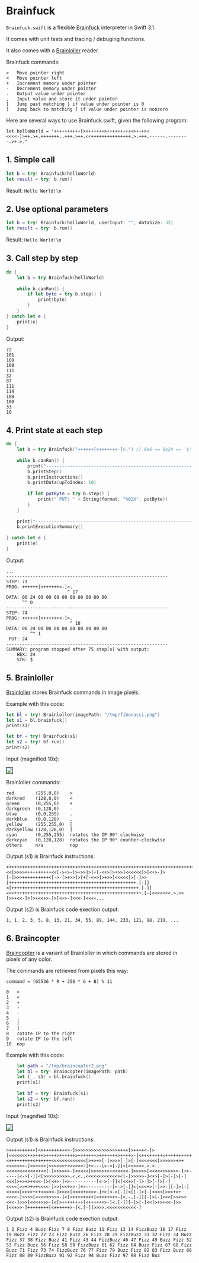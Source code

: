 # Brainfuck

`Brainfuck.swift` is a flexible [Brainfuck](https://esolangs.org/wiki/Brainfuck) interpreter in Swift 3.1.

It comes with unit tests and tracing / debuging functions.

It also comes with a [Brainloller](https://esolangs.org/wiki/Brainloller) reader.

Brainfuck commands:

```
>	Move pointer right
<	Move pointer left
+	Increment memory under pointer
-	Decrement memory under pointer
.	Output value under pointer
,	Input value and store it under pointer
[	Jump past matching ] if value under pointer is 0
]	Jump back to matching [ if value under pointer is nonzero
```

Here are several ways to use Brainfuck.swift, given the following program:

```let helloWorld = "++++++++++[>+++++++>++++++++++>+++>+<<<<-]>++.>+.+++++++..+++.>++.<<+++++++++++++++.>.+++.------.--------.>+.>."```

## 1. Simple call

```Swift
let b = try! Brainfuck(helloWorld)
let result = try! b.run()
```

Result: `Hello World!\n`

## 2. Use optional parameters

```Swift
let b = try! Brainfuck(helloWorld, userInput: "", dataSize: 32)
let result = try! b.run()
```

Result: `Hello World!\n`

## 3. Call step by step

```Swift
do {
    let b = try Brainfuck(helloWorld)
    
    while b.canRun() {
        if let byte = try b.step() {
            print(byte)
        }
    }
} catch let e {
    print(e)
}
```

Output:

```
72
101
108
108
111
32
87
111
114
108
100
33
10
```

## 4. Print state at each step

```Swift
do {
    let b = try Brainfuck("++++++[>++++++<-]>.") // 6x6 == 0x24 == '$'
    
    while b.canRun() {
        print("-------------------------------------------------------------")
        b.printStep()
        b.printInstructions()
        b.printData(upToIndex: 10)
        
        if let putByte = try b.step() {
            print(" PUT: " + String(format: "%02X", putByte))
        }
    }
    
    print("-------------------------------------------------------------")
    b.printExecutionSummary()
    
} catch let e {
    print(e)
}
```

Output:

```
...
-------------------------------------------------------------
STEP: 73
PROG: ++++++[>++++++<-]>.
                       ^ 17
DATA: 00 24 00 00 00 00 00 00 00 00 00
      ^^ 0
-------------------------------------------------------------
STEP: 74
PROG: ++++++[>++++++<-]>.
                        ^ 18
DATA: 00 24 00 00 00 00 00 00 00 00 00
         ^^ 1
 PUT: 24
-------------------------------------------------------------
SUMMARY: program stopped after 75 step(s) with output:
    HEX: 24
    STR: $
```

## 5. Brainloller

[Brainloller](https://esolangs.org/wiki/Brainloller) stores Brainfuck commands in image pixels.

Example with this code:

```Swift
let bl = try! Brainloller(imagePath: "/tmp/fibonacci.png")
let s1 = bl.brainfuck()
print(s1)

let bf = try! Brainfuck(s1)
let s2 = try! bf.run()
print(s2)
```

Input (magnified 10x):

<IMG SRC="img/fibonacci_x10.png" BORDER=1>

Brainloller commands:

```
red        (255,0,0)	>
darkred    (128,0,0)	<
green      (0,255,0)	+
darkgreen  (0,128,0)	-
blue       (0,0,255)	.
darkblue   (0,0,128)	,
yellow     (255,255,0)	[
darkyellow (128,128,0)	]
cyan       (0,255,255)	rotates the IP 90° clockwise
darkcyan   (0,128,128)	rotates the IP 90° counter-clockwise
others     n/a          nop
```

Output (s1) is Brainfuck instructions:

```
++++++++++++++++++++++++++++++++++++++++++++>++++++++++++++++++++++++++++++++>++++++++++++++++>>+<<[>>>>++++++++++<<[->+>-[>+>>]>[+[-<+>]>+>>]<<<<<<]>[<+>-]>[-]>>>++++++++++<[->-[>+>>]>[+[-<+>]>+>>]<<<<<]>[-]>>[++++++++++++++++++++++++++++++++++++++++++++++++.[-]]<[++++++++++++++++++++++++++++++++++++++++++++++++.[-]]<<<++++++++++++++++++++++++++++++++++++++++++++++++.[-]<<<<<<<.>.>>[>>+<<-]>[>+<<+>-]>[<+>-]<<<-]<<++...
```

Output (s2) is Brainfuck code exection output:

`1, 1, 2, 3, 5, 8, 13, 21, 34, 55, 89, 144, 233, 121, 98, 219, ...`

## 6. Braincopter

[Braincopter](https://esolangs.org/wiki/Braincopter) is a variant of Brainloller in which commands are stored in pixels of any color.

The commands are retrieved from pixels this way:

```
command = (65536 * R + 256 * G + B) % 11

0	>
1	<
2	+
3	-
4	.
5	,
6	[
7	]
8	rotate IP to the right
9	rotate IP to the left
10	nop
```

Example with this code:

```Swift
    let path = "/tmp/braincopter2.png"
    let bl = try! Braincopter(imagePath: path)
    let (_, s1) = bl.brainfuck()
    print(s1)
    
    let bf = try! Brainfuck(s1)
    let s2 = try! bf.run()
    print(s2)
```

Input (magnified 10x):

<IMG SRC="img/braincopter2_x10.png" BORDER=1>

Output (s1) is Brainfuck instructions:

```
>++++++++++[<++++++++++>-]>>>>>>>>>>>>>>>>++++[>++++<-]>[<<<<<<<++>+++>++++>++++++>+++++++>+++++++>++++>-]<++<+++++<++++++++++<+++++++++<++++++<<<<<<<<<<<<<[>+>+>[-]>>>>[-]>[-]<<<<<<<[>>>>>>+>+<<<<<<<-]>>>>>>[<<<<<<+>>>>>>-]+>---[<->[-]]<[>>>>>>.>.>..<<<<<<<<<<<<+<<[-]>>>>>>-]<<<<<[>>>>>+>+<<<<<<-]>>>>>[<<<<<+>>>>>-]+>-----[<->[-]]<[>>>>>>>>>>.<.<..<<<<<<<<<<<<+<[-]>>>>>-]<+>[-]>[-]>[-]<<<[>+>+>+<<<-]>[<+>-]+>----------[<->[-]]<[<<+>[-]>-]>[-]>[-]<<<<[>>+>+>+<<<<-]>>[<<+>>-]+>----------[<->[-]]<[<<<+>[-]>>-][-]>[-]<<<<<[>>>>+>+<<<<<-]>>>>[<<<<+>>>>-]+>[<->[-]]<[[-]>[-]<<<<[>>>+>+<<<<-]>>>>[<<<<+>>>>-]<[>++++++++[<++++++>-]<.-.[-]][-]>[-]<<<[>>+>+<<<-]>>>[<<<+>>>-]<[>++++++++[<++++++>-]<.[-]][-]>[-]<<[>+>+<<-]>>[<<+>>-]++++++++[<++++++>-]<.[-]]>>>>.<<<<<<<<<<<-]
```

Output (s2) is Brainfuck code exection output:

```
1 2 Fizz 4 Buzz Fizz 7 8 Fizz Buzz 11 Fizz 13 14 FizzBuzz 16 17 Fizz 19 Buzz Fizz 22 23 Fizz Buzz 26 Fizz 28 29 FizzBuzz 31 32 Fizz 34 Buzz Fizz 37 38 Fizz Buzz 41 Fizz 43 44 FizzBuzz 46 47 Fizz 49 Buzz Fizz 52 53 Fizz Buzz 56 Fizz 58 59 FizzBuzz 61 62 Fizz 64 Buzz Fizz 67 68 Fizz Buzz 71 Fizz 73 74 FizzBuzz 76 77 Fizz 79 Buzz Fizz 82 83 Fizz Buzz 86 Fizz 88 89 FizzBuzz 91 92 Fizz 94 Buzz Fizz 97 98 Fizz Buz
```
